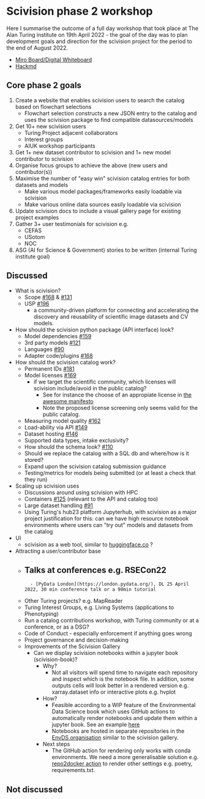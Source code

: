# Scivision phase 2 workshop

Here I summarise the outcome of a full day workshop that took place at The Alan Turing institute on 19th April 2022 - the goal of the day was to plan development goals and direction for the scivision project for the period to the end of August 2022.

- [Miro Board/Digital Whiteboard](https://miro.com/welcomeonboard/UDBQRXlmTnFMZWZpNjZaczhCTG5JWU1yRlBMMGRsUHdvVmp6YnpjQVNtbVhnaUVLY3p0bmVkbEI3ZEZpTW5HanwzNDU4NzY0NTIzNTA5NDI3MDA3?share_link_id=934751878977)
- [Hackmd](https://hackmd.io/4LMa96ZlQAKJ7g_RuAT52w?both)

## Core phase 2 goals

1. Create a website that enables scivision users to search the catalog based on flowchart selections
    - Flowchart selection constructs a new JSON entry to the catalog and uses the scivision package to find compatible datasources/models
2. Get 10+ new scivision users
    - Turing Project adjacent collaborators
    - Interest groups
    - AIUK workshop participants
3. Get 1+ new dataset contributor to scivision and 1+ new model contributor to scivision
4. Organise focus groups to achieve the above (new users and contributor(s))
5. Maximise the number of "easy win" scivision catalog entries for both datasets and models
    - Make various model packages/frameworks easily loadable via scivision
    - Make various online data sources easily loadable via scivision
6. Update scivision docs to include a visual gallery page for existing project examples
7. Gather 3+ user testimonials for scivision e.g. 
    - CEFAS
    - USotom
    - NOC
8. ASG (AI for Science & Government) stories to be written (internal Turing institute goal)

## Discussed

- What is scivision?
     - Scope [#168](https://github.com/alan-turing-institute/scivision/discussions/168) & [#131](https://github.com/alan-turing-institute/scivision/issues/131)
     - USP [#196](https://github.com/alan-turing-institute/scivision/discussions/196)
         - a community-driven platform for connecting and accelerating the discovery and reusability of scientific image datasets and CV models.
- How should the scivision python package (API interface) look?
     - Model dependencies [#159](https://github.com/alan-turing-institute/scivision/discussions/159)
     - 3rd party models [#121](https://github.com/alan-turing-institute/scivision/discussions/121)
     - Languages [#90](https://github.com/alan-turing-institute/scivision/issues/90)
     - Adapter code/plugins [#168](https://github.com/alan-turing-institute/scivision/discussions/168)
- How should the scivision catalog work?
     - Permanent IDs [#181](https://github.com/alan-turing-institute/scivision/discussions/181)
     - Model licenses [#169](https://github.com/alan-turing-institute/scivision/discussions/169)
         - if we target the scientific community, which licenses will scivision include/avoid in the public catalog?
             - See for instance the choose of an appropiate license in [the awesome manifesto](https://github.com/Open-Environmental-Science/awesome-open-hydrology/blob/master/awesome.md#choose-an-appropriate-license)
             - Note the proposed license screening only seems valid for the public catalog.
     - Measuring model quality [#162](https://github.com/alan-turing-institute/scivision/discussions/162)
     - Load-ability via API [#149](https://github.com/alan-turing-institute/scivision/discussions/149)
     - Dataset hosting [#146](https://github.com/alan-turing-institute/scivision/discussions/146)
     - Supported data types, intake exclusivity?
     - How should the schema look? [#110](https://github.com/alan-turing-institute/scivision/issues/110) 
     - Should we replace the catalog with a SQL db and where/how is it stored?
     - Expand upon the scivision catalog submission guidance
     - Testing/metrics for models being submitted (or at least a check that they run)
- Scaling up scivision uses
     - Discussions around using scivision with HPC
     - Containers [#125](https://github.com/alan-turing-institute/scivision/discussions/125) (relevant to the API and catalog too)
     - Large dataset handling [#91](https://github.com/alan-turing-institute/scivision/issues/91)
     - Using Turing's hub23 platform Jupyterhub, with scivision as a major project justification for this: can we have high resource notebook environments where users can "try out" models and datasets from the catalog
- UI
     - scivision as a web tool, similar to [huggingface.co](https://huggingface.co/) ?
- Attracting a user/contributor base
     - Talks at conferences e.g. RSECon22
         - 
             - [PyData London](https://london.pydata.org/), DL 25 April 2022, 30 min conference talk or a 90min tutorial
     - Other Turing projects? e.g. MapReader
     - Turing Interest Groups, e.g. Living Systems (applications to Phenotyping)
     - Run a catalog contributions workshop, with Turing community or at a conference, or as a DSG?
     - Code of Conduct - especially enforcement if anything goes wrong
     - Project governance and decision-making
     - Improvements of the Scivision Gallery
         - Can we display scivision notebooks within a jupyter book (scivision-book)?
             - Why?
                 - Not all visitors will spend time to navigate each repository and inspect which is the notebook file. In addition, some outputs cells will look better in a rendered version e.g. xarray.dataset info or interactive plots e.g. hvplot
             - How?
                 - Feasible according to a WIP feature of the Environmental Data Science book which uses GitHub actions to automatically render notebooks and update them within a jupyter book. See an example [here](https://environmental-ds-book.github.io/EnvDSBookv2/welcome.html)
                 - Notebooks are hosted in separate repositories in the [EnvDS organisation](https://github.com/Environmental-DS-Book/EnvDSBookv2) similar to the scivision gallery.
             - Next steps
                 - The GitHub action for rendering only works with conda environments. We need a more generalisable solution e.g. [repo2docker action](https://github.com/jupyterhub/repo2docker-action) to render other settings e.g. poetry, requirements.txt.
                 
## Not discussed